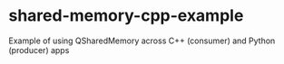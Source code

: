 # shared-memory-cpp-example
Example of using QSharedMemory across C++ (consumer) and Python (producer) apps
